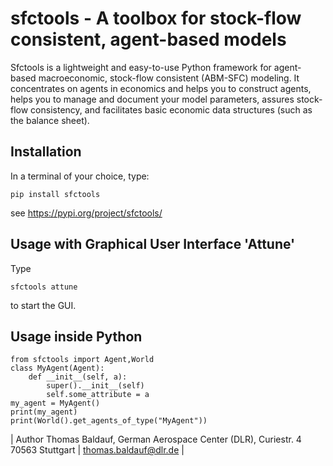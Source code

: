 # sfctools - A toolbox for stock-flow consistent, agent-based models

Sfctools is a lightweight and easy-to-use Python framework for agent-based macroeconomic, stock-flow consistent (ABM-SFC) modeling. It concentrates on agents in economics and helps you to construct agents, helps you to manage and document your model parameters, assures stock-flow consistency, and facilitates basic economic data structures (such as the balance sheet).


## Installation 

In a terminal of your choice, type: 

    pip install sfctools 

see https://pypi.org/project/sfctools/

## Usage with Graphical User Interface 'Attune'

Type

    sfctools attune

to start the GUI. 

## Usage inside Python

```console
from sfctools import Agent,World
class MyAgent(Agent):
    def __init__(self, a):
        super().__init__(self)
        self.some_attribute = a
my_agent = MyAgent()
print(my_agent)
print(World().get_agents_of_type("MyAgent"))
```


| Author Thomas Baldauf, German Aerospace Center (DLR), Curiestr. 4 70563 Stuttgart | thomas.baldauf@dlr.de | 
